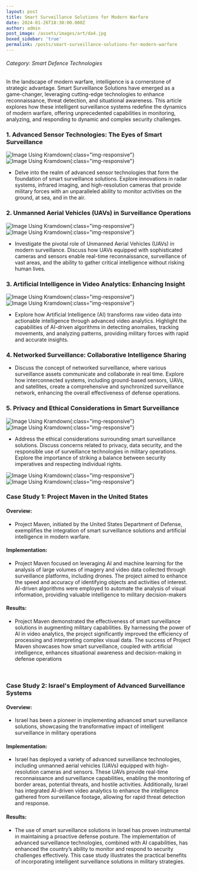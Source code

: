 ```yaml
---
layout: post
title: Smart Surveillance Solutions for Modern Warfare
date: 2024-01-26T18:30:00.000Z
author: admin
post_image: /assets/images/art/da4.jpg
boxed_sidebar: 'true'
permalink: /posts/smart-surveillance-solutions-for-modern-warfare
---
```


###### Category: Smart Defence Technologies

In the landscape of modern warfare, intelligence is a cornerstone of strategic advantage. Smart Surveillance Solutions have emerged as a game-changer, leveraging cutting-edge technologies to enhance reconnaissance, threat detection, and situational awareness. This article explores how these intelligent surveillance systems redefine the dynamics of modern warfare, offering unprecedented capabilities in monitoring, analyzing, and responding to dynamic and complex security challenges.

### 1. Advanced Sensor Technologies: The Eyes of Smart Surveillance

![Image Using Kramdown](/images/assets/art/da2a.png){:class="img-responsive"}
![Image Using Kramdown](/assets/images/art/da2a.png){:class="img-responsive"}

* Delve into the realm of advanced sensor technologies that form the foundation of smart surveillance solutions. Explore innovations in radar systems, infrared imaging, and high-resolution cameras that provide military forces with an unparalleled ability to monitor activities on the ground, at sea, and in the air.

### 2. Unmanned Aerial Vehicles (UAVs) in Surveillance Operations

![Image Using Kramdown](/images/assets/art/da2b.png){:class="img-responsive"}
![Image Using Kramdown](/assets/images/art/da2b.png){:class="img-responsive"}

* Investigate the pivotal role of Unmanned Aerial Vehicles (UAVs) in modern surveillance. Discuss how UAVs equipped with sophisticated cameras and sensors enable real-time reconnaissance, surveillance of vast areas, and the ability to gather critical intelligence without risking human lives.

### 3. Artificial Intelligence in Video Analytics: Enhancing Insight

![Image Using Kramdown](/images/assets/art/da2c.png){:class="img-responsive"}
![Image Using Kramdown](/assets/images/art/da2c.png){:class="img-responsive"}

* Explore how Artificial Intelligence (AI) transforms raw video data into actionable intelligence through advanced video analytics. Highlight the capabilities of AI-driven algorithms in detecting anomalies, tracking movements, and analyzing patterns, providing military forces with rapid and accurate insights.

### 4. Networked Surveillance: Collaborative Intelligence Sharing

* Discuss the concept of networked surveillance, where various surveillance assets communicate and collaborate in real time. Explore how interconnected systems, including ground-based sensors, UAVs, and satellites, create a comprehensive and synchronized surveillance network, enhancing the overall effectiveness of defense operations.

### 5. Privacy and Ethical Considerations in Smart Surveillance

![Image Using Kramdown](/images/assets/art/da2d.jpg){:class="img-responsive"}
![Image Using Kramdown](/assets/images/art/da2d.jpg){:class="img-responsive"}

* Address the ethical considerations surrounding smart surveillance solutions. Discuss concerns related to privacy, data security, and the responsible use of surveillance technologies in military operations. Explore the importance of striking a balance between security imperatives and respecting individual rights.

![Image Using Kramdown](/images/assets/art/case.png){:class="img-responsive"}
![Image Using Kramdown](/assets/images/art/case.png){:class="img-responsive"}

### Case Study 1: Project Maven in the United States

#### Overview:

* Project Maven, initiated by the United States Department of Defense, exemplifies the integration of smart surveillance solutions and artificial intelligence in modern warfare.

#### Implementation:

* Project Maven focused on leveraging AI and machine learning for the analysis of large volumes of imagery and video data collected through surveillance platforms, including drones. The project aimed to enhance the speed and accuracy of identifying objects and activities of interest. AI-driven algorithms were employed to automate the analysis of visual information, providing valuable intelligence to military decision-makers

#### Results:

* Project Maven demonstrated the effectiveness of smart surveillance solutions in augmenting military capabilities. By harnessing the power of AI in video analytics, the project significantly improved the efficiency of processing and interpreting complex visual data. The success of Project Maven showcases how smart surveillance, coupled with artificial intelligence, enhances situational awareness and decision-making in defense operations

<br>

### Case Study 2: Israel's Employment of Advanced Surveillance Systems

#### Overview:

* Israel has been a pioneer in implementing advanced smart surveillance solutions, showcasing the transformative impact of intelligent surveillance in military operations

#### Implementation:

* Israel has deployed a variety of advanced surveillance technologies, including unmanned aerial vehicles (UAVs) equipped with high-resolution cameras and sensors. These UAVs provide real-time reconnaissance and surveillance capabilities, enabling the monitoring of border areas, potential threats, and hostile activities. Additionally, Israel has integrated AI-driven video analytics to enhance the intelligence gathered from surveillance footage, allowing for rapid threat detection and response.

#### Results:

* The use of smart surveillance solutions in Israel has proven instrumental in maintaining a proactive defense posture. The implementation of advanced surveillance technologies, combined with AI capabilities, has enhanced the country’s ability to monitor and respond to security challenges effectively. This case study illustrates the practical benefits of incorporating intelligent surveillance solutions in military strategies.
